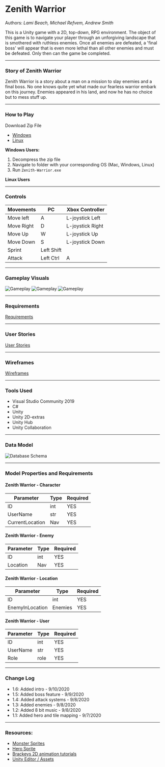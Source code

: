 # Zenith Warrior
Authors: *Lami Beach, Michael Refvem, Andrew Smith*

This is a Unity game with a 2D, top-down, RPG environment. 
The object of this game is to navigate your player through an unforgiving landscape that is smothered with ruthless enemies. 
Once all enemies are defeated, a 'final boss' will appear that is even more lethal than all other enemies and must be defeated. 
Only then can the game be completed. 

---

### Story of Zenith Warrior
Zenith Warrior is a story about a man on a mission to slay enemies and a final boss. No one knows quite yet 
what made our fearless warrior embark on this journey. Enemies appeared in his land, and now he has no choice 
but to mess stuff up.

---

### How to Play

Download Zip File
- [Windows](https://github.com/2D-Devs/Zenith-Warrior/raw/development/Downloads/Windows/Zenith-Warrior.zip)
- [Linux]()

**Windows Users:**
1. Decompress the zip file
2. Navigate to folder with your corresponding OS (Mac, Windows, Linux)
3. Run `Zenith-Warrior.exe`

**Linux Users**

---

### Controls

| Movements | PC | Xbox Controller |
| - | - | - |
| Move left | A | L-joystick Left |
| Move Right | D | L-joystick Right |
| Move Up | W | L-joystick Up |
| Move Down | S | L-joystick Down |
| Sprint | Left Shift | |
| Attack | Left Ctrl | A |

---

### Gameplay Visuals

![Gameplay](Assets/Screenshots/Gameplay-1.jpg)
![Gameplay](Assets/Screenshots/Gameplay-2.jpg)
![Gameplay](Assets/Screenshots/Gameplay-3.jpg)


---

### Requirements

[Requirements](Requirements.md)

---

### User Stories

[User Stories](UserStories.md)

---

### Wireframes

[Wireframes](Wireframes.md)

---

### Tools Used

- Visual Studio Community 2019
- C#
- Unity
- Unity 2D-extras
- Unity Hub
- Unity Collaboration

---

### Data Model
![Database Schema](https://i.imgur.com/BK6IGJr.png)

---
### Model Properties and Requirements

#### Zenith Warrior - Character

| Parameter | Type | Required |
| --- | --- | --- |
| ID  | int | YES |
| UserName | str | YES |
|CurrentLocation| Nav|YES|


#### Zenith Warrior - Enemy

| Parameter | Type | Required |
| --- | --- | --- |
| ID  | int | YES |
|Location| Nav|YES|


#### Zenith Warrior - Location

| Parameter | Type | Required |
| --- | --- | --- |
| ID  | int | YES |
|EnemyInLocation| Enemies|YES|


#### Zenith Warrior - User

| Parameter | Type | Required |
| --- | --- | --- |
| ID  | int | YES |
| UserName | str | YES |
|Role| role |YES|

---

### Change Log
- 1.6: Added intro - 9/10/2020
- 1.5: Added boss feature - 9/9/2020
- 1.4: Added attack systems - 9/8/2020
- 1.3: Added enemies - 9/8/2020
- 1.2: Added 8 bit music - 9/8/2020
- 1.1: Added hero and tile mapping - 9/7/2020

---

### Resources:

- [Monster Sprites](https://ssunlimited.itch.io/20-monstersbeasts)
- [Hero Sprite](https://minim4listph.itch.io/2d-animated-top-down-hero)
- [Brackeys 2D animation tutorials](https://www.youtube.com/watch?v=on9nwbZngyw&list=PLPV2KyIb3jR6TFcFuzI2bB7TMNIIBpKMQ)
- [Unity Editor / Assets](https://unity.com/)


